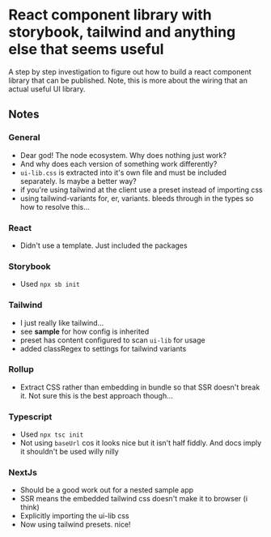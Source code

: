 # React component library with storybook, tailwind and anything else that seems useful

A step by step investigation to figure out how to build a react component library that can be published.
Note, this is more about the wiring that an actual useful UI library.

## Notes

### General

- Dear god! The node ecosystem. Why does nothing just work?
- And why does each version of something work differently?
- `ui-lib.css` is extracted into it's own file and must be included separately. Is maybe a better way?
- if you're using tailwind at the client use a preset instead of importing css
- using tailwind-variants for, er, variants. bleeds through in the types so how to resolve this...

### React

- Didn't use a template. Just included the packages

### Storybook

- Used `npx sb init`

### Tailwind

- I just really like tailwind...
- see **sample** for how config is inherited
- preset has content configured to scan `ui-lib` for usage
- added classRegex to settings for tailwind variants

### Rollup

- Extract CSS rather than embedding in bundle so that SSR doesn't break it. Not sure this is the best approach though...

### Typescript

- Used `npx tsc init`
- Not using `baseUrl` cos it looks nice but it isn't half fiddly. And docs imply it shouldn't be used willy nilly

### NextJs

- Should be a good work out for a nested sample app
- SSR means the embedded tailwind css doesn't make it to browser (i think)
- Explicitly importing the ui-lib css
- Now using tailwind presets. nice!
